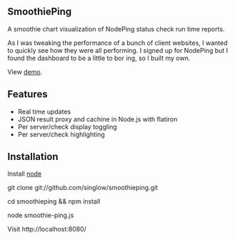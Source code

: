SmoothiePing
------------
A smoothie chart visualization of NodePing status check run time reports.

As I was tweaking the performance of a bunch of client websites, I wanted to quickly see how they
were all performing. I signed up for NodePing but I found the dashboard to be a little to bor
ing, so I built my own.

View [demo][1].

Features
--------
- Real time updates
- JSON result proxy and cachine in Node.js with flatiron
- Per server/check display toggling
- Per server/check highlighting 

Installation
------------
Install [node][2]

git clone git://github.com/singlow/smoothieping.git

cd smoothieping && npm install

node smoothie-ping.js

Visit http://localhost:8080/

[1]:http://iakob.com/smoothieping/demo
[2]:https://github.com/joyent/node/wiki/Installation

